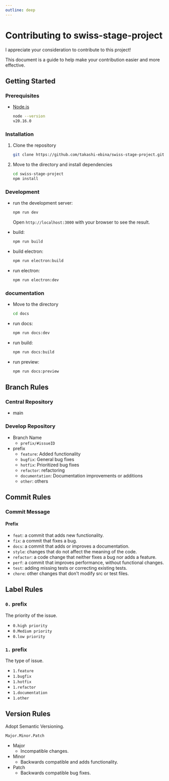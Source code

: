 ```yaml
---
outline: deep
---
```


# Contributing to swiss-stage-project

I appreciate your consideration to contribute to this project!  

This document is a guide to help make your contribution easier and more effective.

## Getting Started

### Prerequisites

- [Node.js](https://nodejs.org)

    ```bash
    node --version
    v20.16.0
    ```

### Installation

1. Clone the repository

    ```bash
    git clone https://github.com/takashi-ebina/swiss-stage-project.git
    ```

2. Move to the directory and install dependencies

    ```bash
    cd swiss-stage-project
    npm install
    ```

### Development

- run the development server:

    ```bash
    npm run dev
    ```

    Open `http://localhost:3000` with your browser to see the result.

- build:

    ```bash
    npm run build
    ```

- build electron:

    ```bash
    npm run electron:build
    ```

- run electron:

    ```bash
    npm run electron:dev
    ```

### documentation

- Move to the directory

    ```bash
    cd docs
    ```

- run docs:

    ```bash
    npm run docs:dev
    ```

- run build:

    ```bash
    npm run docs:build
    ```

- run preview:

    ```bash
    npm run docs:preview
    ```

## Branch Rules

### Central Repository

- main

### Develop Repository

- Branch Name
  - `prefix/#issueID`
- prefix
  - `feature`: Added functionality
  - `bugfix`: General bug fixes
  - `hotfix`: Prioritized bug fixes
  - `refactor`: refactoring
  - `documentation`: Documentation improvements or additions
  - `other`: others

## Commit Rules

### Commit Message

#### Prefix

- `feat`: a commit that adds new functionality.
- `fix`: a commit that fixes a bug.
- `docs`: a commit that adds or improves a documentation.
- `style`: changes that do not affect the meaning of the code.
- `refactor`: a code change that neither fixes a bug nor adds a feature.
- `perf`: a commit that improves performance, without functional changes.
- `test`: adding missing tests or correcting existing tests.
- `chore`: other changes that don't modify src or test files.

## Label Rules

### `0.` prefix

The priority of the issue.

- `0.high priority`
- `0.Medium priority`
- `0.low priority`

### `1.` prefix

The type of issue.

- `1.feature`
- `1.bugfix`
- `1.hotfix`
- `1.refactor`
- `1.documentation`
- `1.other`

## Version Rules

Adopt Semantic Versioning.

```txt
Major.Minor.Patch
```

- Major
  - Incompatible changes.
- Minor
  - Backwards compatible and adds functionality.
- Patch
  - Backwards compatible bug fixes.
